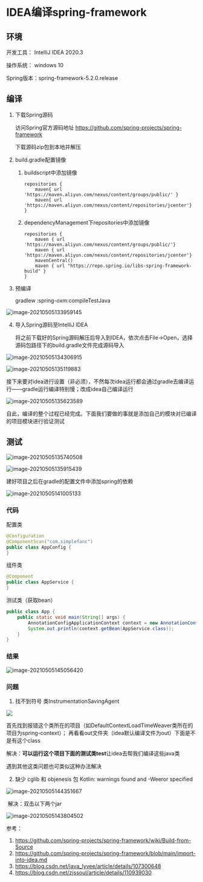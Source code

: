 # IDEA编译spring-framework

## 环境

开发工具： IntelliJ IDEA 2020.3

操作系统： windows 10

Spring版本：spring-framework-5.2.0.release

## 编译

1. 下载Spring源码

   访问Spring官方源码地址 https://github.com/spring-projects/spring-framework
   
   下载源码zip包到本地并解压

2. build.gradle配置镜像

    1. buildscript中添加镜像

       ```
       repositories {
           maven{ url 'https://maven.aliyun.com/nexus/content/groups/public/' }
           maven{ url 'https://maven.aliyun.com/nexus/content/repositories/jcenter'}
       }
       ```

    2. dependencyManagement下repositories中添加镜像

       ```
       repositories {
           maven { url 'https://maven.aliyun.com/nexus/content/groups/public/'}
           maven { url 'https://maven.aliyun.com/nexus/content/repositories/jcenter'}
           mavenCentral()
           maven { url "https://repo.spring.io/libs-spring-framework-build" }
       }
       ```

3. 预编译

   gradlew :spring-oxm:compileTestJava

![image-20210505133959145](https://gitee.com/cf_9909/image_bed/raw/master/images/image-20210505133959145.png)

4. 导入Spring源码至IntelliJ IDEA

   将之前下载好的Spring源码解压后导入到IDEA，依次点击File->Open，选择源码包路径下的build.gradle文件完成源码导入

![image-20210505134306915](https://gitee.com/cf_9909/image_bed/raw/master/images/image-20210505134306915.png)

![image-20210505135119883](https://gitee.com/cf_9909/image_bed/raw/master/images/image-20210505135119883.png)

接下来要对idea进行设置（非必须），不然每次idea运行都会通过gradle去编译运行——gradle运行编译特别慢；改成idea自己编译运行

![image-20210505135623589](https://gitee.com/cf_9909/image_bed/raw/master/images/image-20210505135623589.png)

自此，编译的整个过程已经完成。下面我们要做的事就是添加自己的模块对已编译的项目模块进行验证测试

## 测试

![image-20210505135740508](https://gitee.com/cf_9909/image_bed/raw/master/images/image-20210505135740508.png)

![image-20210505135915439](https://gitee.com/cf_9909/image_bed/raw/master/images/image-20210505135915439.png)

建好项目之后在gradle的配置文件中添加spring的依赖

![image-20210505141005133](https://gitee.com/cf_9909/image_bed/raw/master/images/image-20210505141005133.png)

### 代码

配置类

```java
@Configuration
@ComponentScan("com.simplefanc")
public class AppConfig {
}
```

组件类

```java
@Component
public class AppService {
}
```

测试类（获取bean）

```java
public class App {
	public static void main(String[] args) {
		AnnotationConfigApplicationContext context = new AnnotationConfigApplicationContext(AppConfig.class);
		System.out.println(context.getBean(AppService.class));
	}
}
```

### 结果

![image-20210505145056420](https://gitee.com/cf_9909/image_bed/raw/master/images/image-20210505145056420.png)

### 问题

1. 找不到符号 类InstrumentationSavingAgent

![](https://gitee.com/cf_9909/image_bed/raw/master/images/20210505154946.png)

   首先找到报错这个类所在的项目（如DefaultContextLoadTimeWeaver类所在的项目为spring-context）；
   再看看out文件夹（idea默认编译文件为out）下面是不是有这个class

   解决：**可以运行这个项目下面的测试类test**让idea去帮我们编译这些java类

   遇到其他这类问题也可类似这种办法解决

2. 缺少 cglib 和 objenesis 包
   Kotlin: warnings found and -Weeror specified

![image-20210505144351667](https://gitee.com/cf_9909/image_bed/raw/master/images/image-20210505144351667.png)

​		解决：双击以下两个jar

![image-20210505143804502](https://gitee.com/cf_9909/image_bed/raw/master/images/image-20210505143804502.png)



参考：

1. https://github.com/spring-projects/spring-framework/wiki/Build-from-Source
2. https://github.com/spring-projects/spring-framework/blob/main/import-into-idea.md
3. https://blog.csdn.net/java_lyvee/article/details/107300648
4. https://blog.csdn.net/zjssoul/article/details/110939030
